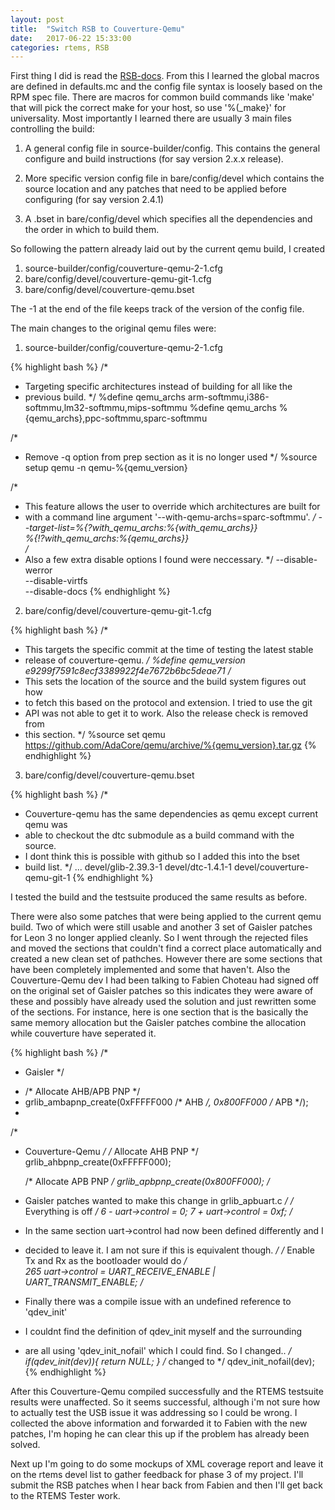 ```yaml
---                                                                             
layout: post                                                                    
title:  "Switch RSB to Couverture-Qemu"                                    
date:   2017-06-22 15:33:00                                              
categories: rtems, RSB                                                     
--- 
```

First thing I did is read the [RSB-docs]. From this I learned the global 
macros are defined in defaults.mc and the config file syntax is loosely based 
on the RPM spec file. There are macros for common build commands like 'make'
that will pick the correct make for your host, so use '%(\_make}' for 
universality. Most importantly I learned there are usually 3 main files 
controlling the build:

1. A general config file in source-builder/config. This contains the general 
configure and build instructions (for say version 2.x.x release).

2. More specific version config file in bare/config/devel which contains the 
source location and any patches that need to be applied before configuring (for 
say version 2.4.1)

3. A .bset in bare/config/devel which specifies all the dependencies and the 
order in which to build them.

So following the pattern already laid out by the current qemu build, I created

1. source-builder/config/couverture-qemu-2-1.cfg
2. bare/config/devel/couverture-qemu-git-1.cfg
3. bare/config/devel/couverture-qemu.bset

The -1 at the end of the file keeps track of the version of the config file.

The main changes to the original qemu files were:

  1. source-builder/config/couverture-qemu-2-1.cfg

{% highlight bash %}
/*
 * Targeting specific architectures instead of building for all like the 
 * previous build.
 */
%define qemu_archs arm-softmmu,i386-softmmu,lm32-softmmu,mips-softmmu
%define qemu_archs %{qemu_archs},ppc-softmmu,sparc-softmmu

/*
 * Remove -q option from prep section as it is no longer used
 */
%source setup qemu -n qemu-%{qemu_version}

/*
 * This feature allows the user to override which architectures are built for
 * with a command line argument '--with-qemu-archs=sparc-softmmu'.
 */
--target-list=%{?with_qemu_archs:%{with_qemu_archs}}\
              %{!?with_qemu_archs:%{qemu_archs}} \
/*
 * Also a few extra disable options I found were neccessary.
 */
--disable-werror \
--disable-virtfs \
--disable-docs
{% endhighlight %}

  2. bare/config/devel/couverture-qemu-git-1.cfg

{% highlight bash %}
/*
 * This targets the specific commit at the time of testing the latest stable
 * release of couverture-qemu.
 */
%define qemu_version e9299f7591c8ecf3389922f4e7672b6bc5deae71
/*
 * This sets the location of the source and the build system figures out how
 * to fetch this based on the protocol and extension. I tried to use the git
 * API was not able to get it to work. Also the release check is removed from
 * this section.
 */
%source set qemu https://github.com/AdaCore/qemu/archive/%{qemu_version}.tar.gz
{% endhighlight %}

  3. bare/config/devel/couverture-qemu.bset

{% highlight bash %}
/* 
 * Couverture-qemu has the same dependencies as qemu except current qemu was
 * able to checkout the dtc submodule as a build command with the source.
 * I dont think this is possible with github so I added this into the bset
 * build list.
 */
...
devel/glib-2.39.3-1
devel/dtc-1.4.1-1
devel/couverture-qemu-git-1
{% endhighlight %}

I tested the build and the testsuite produced the same results as before.

There were also some patches that were being applied to the current qemu build.
Two of which were still usable and another 3 set of Gaisler patches for Leon 3
no longer applied cleanly. So I went through the rejected files and moved 
the sections that couldn't find a correct place automatically and created a new
clean set of pathches. However there are some sections that have been completely
implemented and some that haven't. Also the Couverture-Qemu dev I had been 
talking to Fabien Choteau had signed off on the original set of Gaisler patches
so this indicates they were aware of these and possibly have already used the 
solution and just rewritten some of the sections. For instance, here is one 
section that is the basically the same memory allocation but the Gaisler
patches combine the allocation while couverture have seperated it.

{% highlight bash %}
/*
 * Gaisler
 */
+    /* Allocate AHB/APB PNP */
+    grlib_ambapnp_create(0xFFFFF000 /* AHB */, 0x800FF000 /* APB */);
+
/*
 * Couverture-Qemu
 */
    /* Allocate AHB PNP */
    grlib_ahbpnp_create(0xFFFFF000);

    /* Allocate APB PNP */
    grlib_apbpnp_create(0x800FF000);
/*
 * Gaisler patches wanted to make this change in grlib_apbuart.c
 */
 /* Everything is off */
   6 -    uart->control = 0;
     7 +    uart->control = 0xf;
/*
 * In the same section uart->control had now been defined differently and I 
 * decided to leave it. I am not sure if this is equivalent though.
 */
/* Enable Tx and Rx as the bootloader would do */                           
265     uart->control = UART_RECEIVE_ENABLE | UART_TRANSMIT_ENABLE;
/*
 * Finally there was a compile issue with an undefined reference to 'qdev_init'
 * I couldnt find the definition of qdev_init myself and the surrounding
 * are all using 'qdev_init_nofail' which I could find. So I changed..
 */
if(qdev_init(dev)){
    return NULL;
    }
/* changed to */
qdev_init_nofail(dev);
{% endhighlight %}

After this Couverture-Qemu compiled successfully and the RTEMS testsuite results
were unaffected. So it seems successful, although i'm not sure how to actually 
test the USB issue it was addressing so I could be wrong. I collected the above 
information and forwarded it to Fabien with the new patches, I'm hoping he can
clear this up if the problem has already been solved.

Next up I'm going to do some mockups of XML coverage report and leave it on the 
rtems devel list to gather feedback for phase 3 of my project. I'll submit the 
RSB patches when I hear back from Fabien and then I'll get back to the RTEMS
Tester work.

[RSB-docs]: https://docs.rtems.org/branches/master/rsb/configuration.html
